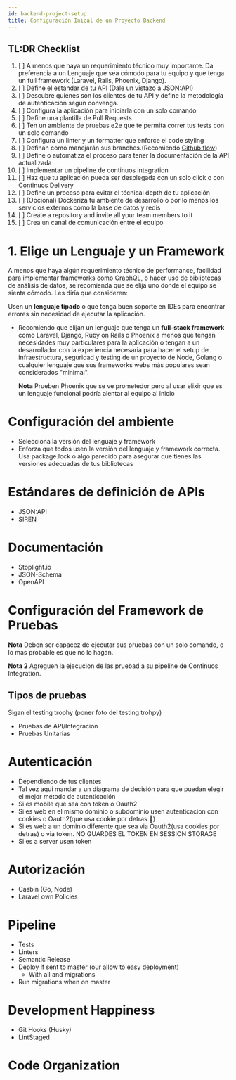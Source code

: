 ```yaml
---
id: backend-project-setup
title: Configuración Inical de un Proyecto Backend
---
```


## TL:DR Checklist

1. [ ] A menos que haya un requerimiento técnico muy importante. Da preferencia a un Lenguaje que sea cómodo para tu equipo y que tenga un full framework (Laravel, Rails, Phoenix, Django).
1. [ ] Define el estandar de tu API (Dale un vistazo a JSON:API)
1. [ ] Descubre quienes son los clientes de tu API y define la metodología de autenticación según convenga.
1. [ ] Configura la aplicación para iniciarla con un solo comando
1. [ ] Define una plantilla de Pull Requests
1. [ ] Ten un ambiente de pruebas e2e que te permita correr tus tests con un solo comando
1. [ ] Configura un linter y un formatter que enforce el code styling
1. [ ] Definan como manejarán sus branches.(Recomiendo [Github flow](https://guides.github.com/introduction/flow/))
1. [ ] Define o automatiza el proceso para tener la documentación de la API actualizada
1. [ ] Implementar un pipeline de continuos integration
1. [ ] Haz que tu aplicación pueda ser desplegada con un solo click o con Continuos Delivery
1. [ ] Define un proceso para evitar el técnical depth de tu aplicación
1. [ ] (Opcional) Dockeriza tu ambiente de desarrollo o por lo menos los servicios externos como la base de datos y redis
1. [ ] Create a repository and invite all your team members to it
1. [ ] Crea un canal de comunicación entre el equipo

# 1. Elige un Lenguaje y un Framework

A menos que haya algún requerimiento técnico de performance, facilidad para implementar frameworks como GraphQL, o hacer uso de bibliotecas de análisis de datos, se recomienda que se elija uno donde el equipo se sienta cómodo. Les diría que consideren:

Usen un **lenguaje tipado** o que tenga buen soporte en IDEs para encontrar errores sin necesidad de ejecutar la aplicación.

- Recomiendo que elijan un lenguaje que tenga un **full-stack framework** como Laravel, Django, Ruby on Rails o Phoenix a menos que tengan necesidades muy particulares para la aplicación o tengan a un desarrollador con la experiencia necesaria para hacer el setup de infraestructura, seguridad y testing de un proyecto de Node, Golang o cualquier lenguaje que sus frameworks webs más populares sean considerados "minimal".

  **Nota** Prueben Phoenix que se ve prometedor pero al usar elixir que es un lenguaje funcional podría alentar al equipo al inicio

# Configuración del ambiente

- Selecciona la versión del lenguaje y framework
- Enforza que todos usen la versión del lenguaje y framework correcta. Usa package.lock o algo parecido para asegurar que tienes las versiones adecuadas de tus bibliotecas

# Estándares de definición de APIs

- JSON:API
- SIREN

# Documentación

- Stoplight.io
- JSON-Schema
- OpenAPI

# Configuración del Framework de Pruebas

**Nota** Deben ser capacez de ejecutar sus pruebas con un solo comando, o lo mas probable es que no lo hagan.

**Nota 2** Agreguen la ejecucion de las pruebad a su pipeline de Continuos Integration.

## Tipos de pruebas

Sigan el testing trophy (poner foto del testing trohpy)

- Pruebas de API/Integracion
- Pruebas Unitarias

# Autenticación

- Dependiendo de tus clientes
- Tal vez aqui mandar a un diagrama de decisión para que puedan elegir el mejor método de autenticación
- Si es mobile que sea con token o Oauth2
- Si es web en el mismo dominio o subdominio usen autenticacion con cookies o Oauth2(que usa cookie por detras 👀)
- Si es web a un dominio diferente que sea via Oauth2(usa cookies por detras) o via token. NO GUARDES EL TOKEN EN SESSION STORAGE
- Si es a server usen token

# Autorización

- Casbin (Go, Node)
- Laravel own Policies

# Pipeline

- Tests
- Linters
- Semantic Release
- Deploy if sent to master (our allow to easy deployment)
  - With all and migrations
- Run migrations when on master

# Development Happiness

- Git Hooks (Husky)
- LintStaged

# Code Organization
